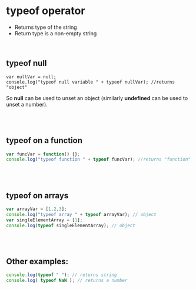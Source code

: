 # typeof operator
* Returns type of the string </br>
* Return type is a non-empty string
</br>

## typeof null
```javascipt
var nullVar = null;
console.log("typeof null variable " + typeof nullVar); //returns "object"
```
So __null__ can be used to unset an object (similarly __undefined__ can be used to unset a number).

</br></br>

## typeof on a function
```javascript
var funcVar = function() {};
console.log("typeof function " + typeof funcVar); //returns "function"
```
</br></br>

## typeof on arrays
```javascript
var arrayVar = [1,2,3];
console.log("typeof array " + typeof arrayVar); // object
var singleElementArray = [1];  
console.log(typeof singleElementArray); // object
```

</br></br>

## Other examples:
```javascript
console.log(typeof " "); // returns string
console.log( typeof NaN ); // returns a number
```
